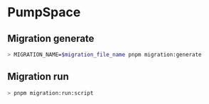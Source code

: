 # PumpSpace


## Migration generate
```bash
> MIGRATION_NAME=$migration_file_name pnpm migration:generate
```

## Migration run
```bash
> pnpm migration:run:script
```